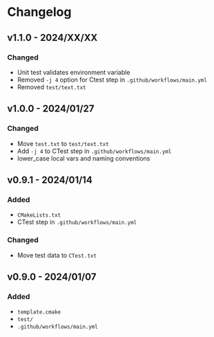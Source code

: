 # Changelog

## v1.1.0 - 2024/XX/XX

### Changed

- Unit test validates environment variable
- Removed `-j 4` option for Ctest step in `.github/workflows/main.yml`
- Removed `test/text.txt`

## v1.0.0 - 2024/01/27

### Changed

- Move `test.txt` to `test/text.txt`
- Add `-j 4` to CTest step in `.github/workflows/main.yml`
- lower_case local vars and naming conventions

## v0.9.1 - 2024/01/14

### Added

- `CMakeLists.txt`
- CTest step in `.github/workflows/main.yml`

### Changed

- Move test data to `CTest.txt`

## v0.9.0 - 2024/01/07

### Added

- `template.cmake`
- `test/`
- `.github/workflows/main.yml`
